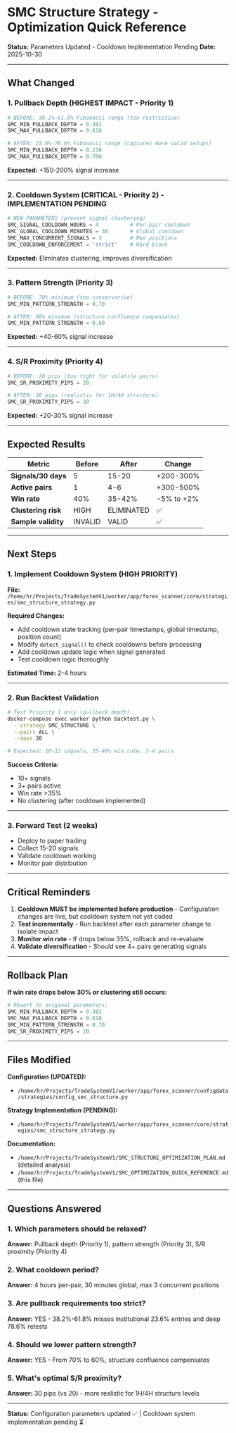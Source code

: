# SMC Structure Strategy - Optimization Quick Reference
**Status:** Parameters Updated - Cooldown Implementation Pending
**Date:** 2025-10-30

---

## What Changed

### 1. Pullback Depth (HIGHEST IMPACT - Priority 1)
```python
# BEFORE: 38.2%-61.8% Fibonacci range (too restrictive)
SMC_MIN_PULLBACK_DEPTH = 0.382
SMC_MAX_PULLBACK_DEPTH = 0.618

# AFTER: 23.6%-78.6% Fibonacci range (captures more valid setups)
SMC_MIN_PULLBACK_DEPTH = 0.236
SMC_MAX_PULLBACK_DEPTH = 0.786
```
**Expected:** +150-200% signal increase

---

### 2. Cooldown System (CRITICAL - Priority 2) - IMPLEMENTATION PENDING
```python
# NEW PARAMETERS (prevent signal clustering)
SMC_SIGNAL_COOLDOWN_HOURS = 4          # Per-pair cooldown
SMC_GLOBAL_COOLDOWN_MINUTES = 30       # Global cooldown
SMC_MAX_CONCURRENT_SIGNALS = 3         # Max positions
SMC_COOLDOWN_ENFORCEMENT = 'strict'    # Hard block
```
**Expected:** Eliminates clustering, improves diversification

---

### 3. Pattern Strength (Priority 3)
```python
# BEFORE: 70% minimum (too conservative)
SMC_MIN_PATTERN_STRENGTH = 0.70

# AFTER: 60% minimum (structure confluence compensates)
SMC_MIN_PATTERN_STRENGTH = 0.60
```
**Expected:** +40-60% signal increase

---

### 4. S/R Proximity (Priority 4)
```python
# BEFORE: 20 pips (too tight for volatile pairs)
SMC_SR_PROXIMITY_PIPS = 20

# AFTER: 30 pips (realistic for 1H/4H structure)
SMC_SR_PROXIMITY_PIPS = 30
```
**Expected:** +20-30% signal increase

---

## Expected Results

| Metric | Before | After | Change |
|--------|--------|-------|--------|
| **Signals/30 days** | 5 | 15-20 | +200-300% |
| **Active pairs** | 1 | 4-6 | +300-500% |
| **Win rate** | 40% | 35-42% | -5% to +2% |
| **Clustering risk** | HIGH | ELIMINATED | ✅ |
| **Sample validity** | INVALID | VALID | ✅ |

---

## Next Steps

### 1. Implement Cooldown System (HIGH PRIORITY)
**File:** `/home/hr/Projects/TradeSystemV1/worker/app/forex_scanner/core/strategies/smc_structure_strategy.py`

**Required Changes:**
- Add cooldown state tracking (per-pair timestamps, global timestamp, position count)
- Modify `detect_signal()` to check cooldowns before processing
- Add cooldown update logic when signal generated
- Test cooldown logic thoroughly

**Estimated Time:** 2-4 hours

---

### 2. Run Backtest Validation
```bash
# Test Priority 1 only (pullback depth)
docker-compose exec worker python backtest.py \
  --strategy SMC_STRUCTURE \
  --pairs ALL \
  --days 30

# Expected: 10-12 signals, 35-40% win rate, 3-4 pairs
```

**Success Criteria:**
- 10+ signals
- 3+ pairs active
- Win rate >35%
- No clustering (after cooldown implemented)

---

### 3. Forward Test (2 weeks)
- Deploy to paper trading
- Collect 15-20 signals
- Validate cooldown working
- Monitor pair distribution

---

## Critical Reminders

1. **Cooldown MUST be implemented before production** - Configuration changes are live, but cooldown system not yet coded
2. **Test incrementally** - Run backtest after each parameter change to isolate impact
3. **Monitor win rate** - If drops below 35%, rollback and re-evaluate
4. **Validate diversification** - Should see 4+ pairs generating signals

---

## Rollback Plan

**If win rate drops below 30% or clustering still occurs:**

```python
# Revert to original parameters:
SMC_MIN_PULLBACK_DEPTH = 0.382
SMC_MAX_PULLBACK_DEPTH = 0.618
SMC_MIN_PATTERN_STRENGTH = 0.70
SMC_SR_PROXIMITY_PIPS = 20
```

---

## Files Modified

**Configuration (UPDATED):**
- `/home/hr/Projects/TradeSystemV1/worker/app/forex_scanner/configdata/strategies/config_smc_structure.py`

**Strategy Implementation (PENDING):**
- `/home/hr/Projects/TradeSystemV1/worker/app/forex_scanner/core/strategies/smc_structure_strategy.py`

**Documentation:**
- `/home/hr/Projects/TradeSystemV1/SMC_STRUCTURE_OPTIMIZATION_PLAN.md` (detailed analysis)
- `/home/hr/Projects/TradeSystemV1/SMC_OPTIMIZATION_QUICK_REFERENCE.md` (this file)

---

## Questions Answered

### 1. Which parameters should be relaxed?
**Answer:** Pullback depth (Priority 1), pattern strength (Priority 3), S/R proximity (Priority 4)

### 2. What cooldown period?
**Answer:** 4 hours per-pair, 30 minutes global, max 3 concurrent positions

### 3. Are pullback requirements too strict?
**Answer:** YES - 38.2%-61.8% misses institutional 23.6% entries and deep 78.6% retests

### 4. Should we lower pattern strength?
**Answer:** YES - From 70% to 60%, structure confluence compensates

### 5. What's optimal S/R proximity?
**Answer:** 30 pips (vs 20) - more realistic for 1H/4H structure levels

---

**Status:** Configuration parameters updated ✅ | Cooldown system implementation pending ⏳
